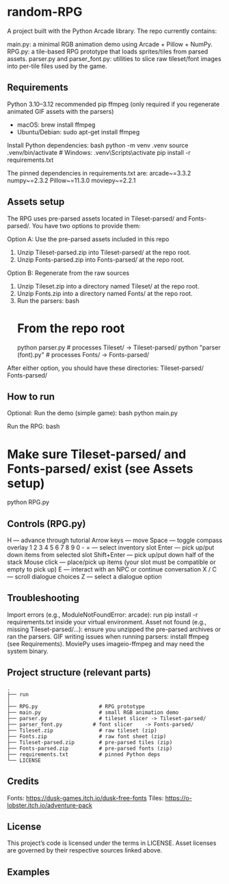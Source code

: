 # random-RPG

A project built with the Python Arcade library. The repo currently contains:

main.py: a minimal RGB animation demo using Arcade + Pillow + NumPy.
RPG.py: a tile-based RPG prototype that loads sprites/tiles from parsed assets.
parser.py and parser_font.py: utilities to slice raw tileset/font images into per-tile files used by the game.

## Requirements

Python 3.10–3.12 recommended
pip
ffmpeg (only required if you regenerate animated GIF assets with the parsers)
  - macOS: brew install ffmpeg
  - Ubuntu/Debian: sudo apt-get install ffmpeg

Install Python dependencies:
bash
python -m venv .venv
source .venv/bin/activate  # Windows: .venv\\Scripts\\activate
pip install -r requirements.txt

The pinned dependencies in requirements.txt are:
arcade~=3.3.2
numpy~=2.3.2
Pillow~=11.3.0
moviepy~=2.2.1

## Assets setup

The RPG uses pre-parsed assets located in Tileset-parsed/ and Fonts-parsed/.
You have two options to provide them:

Option A: Use the pre-parsed assets included in this repo
  1. Unzip Tileset-parsed.zip into Tileset-parsed/ at the repo root.
  2. Unzip Fonts-parsed.zip into Fonts-parsed/ at the repo root.

Option B: Regenerate from the raw sources
  1. Unzip Tileset.zip into a directory named Tileset/ at the repo root.
  2. Unzip Fonts.zip into a directory named Fonts/ at the repo root.
  3. Run the parsers:
bash
     # From the repo root
     python parser.py          # processes Tileset/ -> Tileset-parsed/
     python "parser (font).py"  # processes Fonts/   -> Fonts-parsed/
    

After either option, you should have these directories:
Tileset-parsed/
Fonts-parsed/

## How to run

Optional: Run the demo (simple game):
bash
  python main.py
 

Run the RPG:
bash
  # Make sure Tileset-parsed/ and Fonts-parsed/ exist (see Assets setup)
  python RPG.py
 

## Controls (RPG.py)

H — advance through tutorial
Arrow keys — move
Space — toggle compass overlay
1 2 3 4 5 6 7 8 9 0 - = — select inventory slot
Enter — pick up/put down items from selected slot
Shift+Enter — pick up/put down half of the stack
Mouse click — place/pick up items (your slot must be compatible or empty to pick up)
E — interact with an NPC or continue conversation
X / C — scroll dialogue choices
Z — select a dialogue option

## Troubleshooting

Import errors (e.g., ModuleNotFoundError: arcade): run pip install -r requirements.txt inside your virtual environment.
Asset not found (e.g., missing Tileset-parsed/...): ensure you unzipped the pre-parsed archives or ran the parsers.
GIF writing issues when running parsers: install ffmpeg (see Requirements). MoviePy uses imageio-ffmpeg and may need the system binary.

## Project structure (relevant parts)
```
.
├── run
│
├── RPG.py                    # RPG prototype
├── main.py                   # small RGB animation demo
├── parser.py                 # tileset slicer -> Tileset-parsed/
├── parser_font.py          # font slicer    -> Fonts-parsed/
├── Tileset.zip               # raw tileset (zip)
├── Fonts.zip                 # raw font sheet (zip)
├── Tileset-parsed.zip        # pre-parsed tiles (zip)
├── Fonts-parsed.zip          # pre-parsed fonts (zip)
├── requirements.txt          # pinned Python deps
└── LICENSE
```

## Credits

Fonts: https://dusk-games.itch.io/dusk-free-fonts
Tiles: https://o-lobster.itch.io/adventure-pack

## License

This project’s code is licensed under the terms in LICENSE. Asset licenses are governed by their respective sources linked above.

## Examples
